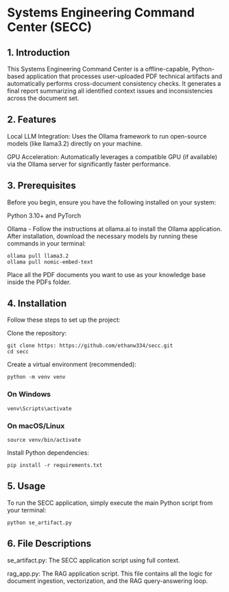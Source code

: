 # Systems Engineering Command Center (SECC)

## 1. Introduction

This Systems Engineering Command Center is a offline-capable, Python-based application that processes user-uploaded PDF technical artifacts and automatically performs cross-document consistency checks. It generates a final report summarizing all identified context issues and inconsistencies across the document set.

## 2. Features
Local LLM Integration: Uses the Ollama framework to run open-source models (like llama3.2) directly on your machine.

GPU Acceleration: Automatically leverages a compatible GPU (if available) via the Ollama server for significantly faster performance.

## 3. Prerequisites
Before you begin, ensure you have the following installed on your system:

Python 3.10+ and PyTorch

Ollama - Follow the instructions at ollama.ai to install the Ollama application. After installation, download the necessary models by running these commands in your terminal:

```
ollama pull llama3.2
ollama pull nomic-embed-text
```

Place all the PDF documents you want to use as your knowledge base inside the PDFs folder. 

## 4. Installation
Follow these steps to set up the project:

Clone the repository:

```
git clone https: https://github.com/ethanw334/secc.git
cd secc
```
Create a virtual environment (recommended):

```
python -m venv venv
```

### On Windows
```
venv\Scripts\activate
```
### On macOS/Linux
```
source venv/bin/activate
```

Install Python dependencies:
```
pip install -r requirements.txt
```

## 5. Usage
To run the SECC application, simply execute the main Python script from your terminal:
```
python se_artifact.py
```

## 6. File Descriptions

se_artifact.py: The SECC application script using full context.

rag_app.py: The RAG application script. This file contains all the logic for document ingestion, vectorization, and the RAG query-answering loop.
